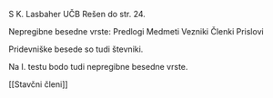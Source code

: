S K. Lasbaher UČB Rešen do str. 24.

Nepregibne besedne vrste:
Predlogi
Medmeti
Vezniki
Členki
Prislovi

Pridevniške besede so tudi števniki. 

Na I. testu bodo tudi nepregibne besedne vrste. 

[[Stavčni členi]]